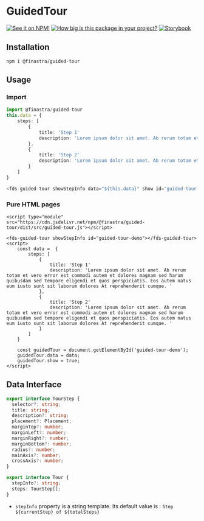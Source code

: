 # GuidedTour

[![See it on NPM!](https://img.shields.io/npm/v/@finastra/guided-tour?style=for-the-badge)](https://www.npmjs.com/package/@finastra/guided-tour)
[![How big is this package in your project?](https://img.shields.io/bundlephobia/minzip/@finastra/guided-tour?style=for-the-badge)](https://bundlephobia.com/result?p=@finastra/guided-tour')
[![Storybook](https://shields.io/badge/-Play%20with%20this%20web%20component-2a0481?logo=storybook&style=for-the-badge)](https://finastra.github.io/finastra-design-system/?path=/story/components-guided-tour--default)

## Installation

```
npm i @finastra/guided-tour
```

## Usage

### Import

```ts
import @finastra/guided-tour
this.data = {
    steps: [
        {
            title: 'Step 1'
            description: 'Lorem ipsum dolor sit amet. Ab rerum totam et vero error est commodi autem et dolores magnam sed harum quibusdam sed tempore eligendi et quos perspiciatis. Eos autem natus eum iusto sunt sit laborum dolores At reprehenderit cumque. '
        },
        {
            title: 'Step 2'
            description: 'Lorem ipsum dolor sit amet. Ab rerum totam et vero error est commodi autem et dolores magnam sed harum quibusdam sed tempore eligendi et quos perspiciatis. Eos autem natus eum iusto sunt sit laborum dolores At reprehenderit cumque. '
        }
    ]
}

<fds-guided-tour showStepInfo data="${this.data}" show id="guided-tour-demo"></fds-guided-tour>
```

### Pure HTML pages

```
<script type="module" src="https://cdn.jsdelivr.net/npm/@finastra/guided-tour/dist/src/guided-tour.js"></script>

<fds-guided-tour showStepInfo id="guided-tour-demo"></fds-guided-tour>
<script>
    const data =  {
        steps: [
            {
                title: 'Step 1'
                description: 'Lorem ipsum dolor sit amet. Ab rerum totam et vero error est commodi autem et dolores magnam sed harum quibusdam sed tempore eligendi et quos perspiciatis. Eos autem natus eum iusto sunt sit laborum dolores At reprehenderit cumque. '
            },
            {
                title: 'Step 2'
                description: 'Lorem ipsum dolor sit amet. Ab rerum totam et vero error est commodi autem et dolores magnam sed harum quibusdam sed tempore eligendi et quos perspiciatis. Eos autem natus eum iusto sunt sit laborum dolores At reprehenderit cumque. '
            }
        ]
    }

    const guidedTour = document.getElementById('guided-tour-demo');
    guidedTour.data = data;
    guidedTour.show = true;
</script>

```

## Data Interface

```ts
export interface TourStep {
  selector?: string;
  title: string;
  description?: string;
  placement?: Placement;
  marginTop?: number;
  marginLeft?: number;
  marginRight?: number;
  marginBottom?: number;
  radius?: number;
  mainAxis?: number;
  crossAxis?: number;
}

export interface Tour {
  stepInfo?: string;
  steps: TourStep[];
}
```

- `stepInfo` property is a string template. Its default value is : `Step ${currentStep} of ${totalSteps}`
